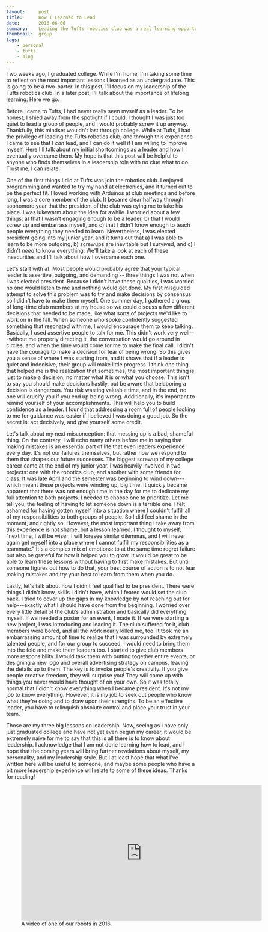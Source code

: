 ```yaml
---
layout:     post
title:      How I Learned to Lead
date:       2016-06-06
summary:    Leading the Tufts robotics club was a real learning opportunity. 
thumbnail:  group
tags:
    - personal
    - tufts
    - blog
---
```


Two weeks ago, I graduated college. While I'm home, I'm taking some time to reflect on the most important lessons I learned as an undergraduate. This is going to be a two-parter. In this post, I'll focus on my leadership of the Tufts robotics club. In a later post, I'll talk about the importance of lifelong learning. Here we go:

Before I came to Tufts, I had never really seen myself as a leader. To be honest, I shied away from the spotlight if I could. I thought I was just too quiet to lead a group of people, and I would probably screw it up anyway. Thankfully, this mindset wouldn't last through college. While at Tufts, I had the privilege of leading the Tufts robotics club, and through this experience I came to see that I *can* lead, and I can do it well if I am willing to improve myself. Here I'll talk
about my initial shortcomings as a leader and how I eventually overcame them. My hope is that this post will be helpful to anyone who finds themselves in a leadership role with no clue what to do. Trust me, I can relate.

One of the first things I did at Tufts was join the robotics club. I enjoyed programming and wanted to try my hand at electronics, and it turned out to be the perfect fit. I loved working with Arduinos at club meetings and before long, I was a core member of the club. It became clear halfway through sophomore year that the president of the club was eying me to take his place. I was lukewarm about the idea for awhile. I worried about a few things: a) that I wasn't engaging enough to be a leader, b) that I would screw up and embarrass myself, and c) that I didn't know enough to teach people everything they needed to learn. Nevertheless, I was elected president going into my junior year, and it turns out that a) I was able to learn to be more outgoing, b) screwups are inevitable but I survived, and c) I didn't *need* to know everything. We'll take a look at each of these insecurities and I'll talk about how I overcame each one.

Let's start with a). Most people would probably agree that your typical leader is assertive, outgoing, and demanding -- three things I was not when I was elected president. Because I didn't have these qualities, I was worried no one would listen to me and nothing would get done. My first misguided attempt to solve this problem was to try and make decisions by consensus so I didn't have to make them myself. One summer day, I gathered a group of long-time club members at
my house so we could discuss a few different decisions that needed to be made, like what sorts of projects we'd like to work on in the fall. When someone who spoke confidently suggested something that resonated with me, I would encourage them to keep talking. Basically, I used assertive people to talk for me. This didn't work very well---without me properly directing it, the conversation would go around in circles, and when the time would come for me to make the final call, I didn't have the courage to make a decision for fear of being wrong. So this gives you a sense of where I was starting from, and it shows that if a leader is quiet and indecisive, their group will make little progress.  I think one thing that helped me is the realization that sometimes, the most important thing is just to make a decision, no matter what it is or what you choose. This isn't to say you should make decisions hastily, but be aware that belaboring a decision is dangerous. You risk wasting valuable time, and in the end, no one will crucify you if you
end up being wrong. Additionally, it's important to remind yourself of your accomplishments. This will help you to build confidence as a leader. I found that addressing a room full of people looking to me for guidance was easier if I believed I was doing a good job. So the secret is: act decisively, and give yourself some credit.

Let's talk about my next misconception: that messing up is a bad, shameful thing. On the contrary, I will echo many others before me in saying that making mistakes is an essential part of life that even leaders experience every day. It's not our failures themselves, but rather how we respond to them that shapes our future successes. The biggest screwup of my college career came at the end of my junior year. I was heavily involved in two projects: one with the
robotics club, and another with some friends for class. It was late April and the semester was beginning to wind down---which meant these projects were winding up, big time. It quickly became apparent that there was not enough time in the day for me to dedicate my full attention to both projects. I needed to choose one to prioritize. Let me tell you, the feeling of having to let someone down is a terrible one. I felt ashamed for having gotten myself into a situation where I couldn't fulfill all of
my responsibilities to both groups of people. So I did feel shame in the moment, and rightly so. However, the most important thing I take away from this experience is not shame, but a lesson learned. I thought to myself, "next time, I will be wiser, I will foresee similar dilemmas, and I will never again get myself into a place where I cannot fulfill my responsibilities as a teammate." It's a complex mix of emotions: to at the same time regret failure but also be
grateful for how it helped you to grow. It would be great to be able to learn these lessons without having to first make mistakes. But until someone figures out how to do that, your best course of action is to not fear making mistakes and try your best to learn from them when you do.

Lastly, let's talk about how I didn't feel qualified to be president. There were things I didn't know, skills I didn't have, which I feared would set the club back. I tried to cover up the gaps in my knowledge by not reaching out for help---exactly what I should have done from the beginning. I worried over every little detail of the club’s administration and basically did everything myself. If we needed a poster for an event, I made it. If
we were starting a new project, I was introducing and leading it. The club suffered for it, club members were bored, and all the work nearly killed me, too. It took me an embarrassing amount of time to realize that I was surrounded by extremely talented people, and for our group to succeed, I would need to bring them into the fold and make them leaders too. I started to give club members more responsibility. I would task them with putting together entire events,
or designing a new logo and overall advertising strategy on campus, leaving the details up to them. The key is to invoke people's creativity. If you give people creative freedom, they will surprise you! They will come up with things you never would have thought of on your own. So it was totally normal that I didn't know everything when I became president. It's not my job to know everything. However, it is my job to seek out people who know what they're doing and to draw upon their strengths. To be an
effective leader, you have to relinquish absolute control and place your trust in your team.

Those are my three big lessons on leadership. Now, seeing as I have only just graduated college and have not yet even begun my career, it would be extremely naive for me to say that this is all there is to know about leadership. I acknowledge that I am not done learning how to lead, and I hope that the coming years will bring further revelations about myself, my personality, and my leadership style. But I at least hope that what I've written here will be
useful to someone, and maybe some people who have a bit more leadership experience will relate to some of these ideas. Thanks for reading!

<figure>
	<iframe width="640" height="360" src="https://www.youtube.com/embed/HwJ5wNpeIzc" frameborder="0" allowfullscreen></iframe>
	<figcaption>A video of one of our robots in 2016.</figcaption>
</figure>
